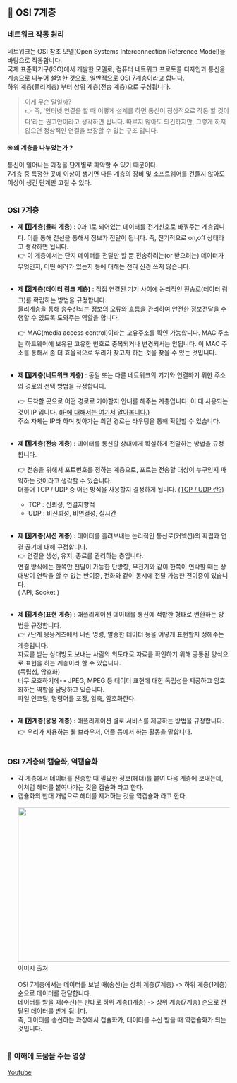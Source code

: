 ## 📶 OSI 7계층

### 네트워크 작동 원리

네트워크는
OSI 참조 모델(Open Systems Interconnection Reference Model)을 바탕으로 작동합니다.<br /> 국제 표준화기구(ISO)에서 개발한 모델로, 컴퓨터 네트워크 프로토콜 디자인과 통신을 계층으로 나누어 설명한 것으로, 일반적으로 OSI 7계층이라고 합니다. <br />하위 계층(물리계층) 부터 상위 계층(전송 계층)으로 구성됩니다.

> 이게 무슨 말일까? <br />
> 👉 즉, '인터넷 연결을 할 때 이렇게 설계를 하면 통신이 정상적으로 작동 할 것이다'라는 권고안이라고 생각하면 됩니다. 따르지 않아도 되긴하지만, 그렇게 하지 않으면 정상적인 연결을 보장할 수 없는 구조 입니다.<br/>

#### 🙄 왜 계층을 나누었는가 ?

통신이 일어나는 과정을 단계별로 파악할 수 있기 때문이다. <br />7계층 중 특정한 곳에 이상이 생기면 다른 계층의 장비 및 소프트웨어를 건들지 않아도 이상이 생긴 단계만 고칠 수 있다.<br/><br/>

### **OSI 7계층**

-   **제 1️⃣계층(물리 계층)** : 0과 1로 되어있는 데이터를 전기신호로 바꿔주는 계층입니다. 이를 통해 전선을 통해서 정보가 전달이 됩니다. 즉, 전기적으로 on,off 상태라고 생각하면 됩니다. <br />
    👉 이 계층에서는 단지 데이터를 전달만 할 뿐 전송하려는(or 받으려는) 데이터가 무엇인지, 어떤 에러가 있는지 등에 대해는 전혀 신경 쓰지 않습니다.<br /><br />

-   **제 2️⃣계층(데이터 링크 계층)** : 직접 연결된 기기 사이에 논리적인 전송로(데이터 링크)를 확립하는 방법을 규정합니다. <br />물리계층을 통해 송수신되는 정보의 오류와 흐름을 관리하여 안전한 정보전달을 수행할 수 있도록 도와주는 역할을 합니다.<br />

    👉 MAC(media access control)이라는 고유주소를 확인 가능합니다. MAC 주소는 하드웨어에 보유된 고유한 번호로 중복되거나 변경되서는 안됩니다. 이 MAC 주소를 통해서 좀 더 효율적으로 우리가 찾고자 하는 것을 찾을 수 있는 것입니다.<br /><br />

-   **제 3️⃣계층(네트워크 계층)** : 동일 또는 다른 네트워크의 기기와 연결하기 위한 주소와 경로의 선택 방법을 규정합니다. <br />

    👉 도착할 곳으로 어떤 경로로 가야할지 안내를 해주는 계층입니다. 이 때 사용되는 것이 IP 입니다. [(IP에 대해서는 여기서 알아봅니다.)](https://github.com/jinah95/Frontend-Interview/blob/main/Network/IP.md) <br/> 주소 자체는 IP라 하며 찾아가는 최단 경로는 라우팅을 통해 확인할 수 있습니다.<br /><br />

-   **제 4️⃣계층(전송 계층)** : 데이터를 통신할 상대에게 확실하게 전달하는 방법을 규정합니다. <br />

    👉 전송을 위해서 포트번호를 정하는 계층으로, 포트는 전송할 대상이 누구인지 파악하는 것이라고 생각할 수 있습니다. <br /> 더불어 TCP / UDP 중 어떤 방식을 사용할지 결정하게 됩니다. [(TCP / UDP 란?)](https://github.com/jinah95/Frontend-Interview/blob/main/Network/TCP%26UDP.md)<br />

    -   TCP : 신뢰성, 연결지향적
    -   UDP : 비신뢰성, 비연결성, 실시간<br /><br />

-   **제 5️⃣계층(세션 계층)** : 데이터를 흘려보내는 논리적인 통신로(커넥션)의 확립과 연결 끊기에 대해 규정합니다.<br/>
    👉 연결을 생성, 유지, 종료를 관리하는 층입니다. <br />연결 방식에는 한쪽만 전달이 가능한 단방향, 무전기와 같이 한쪽이 연락할 때는 상대방이 연락을 할 수 없는 반이중, 전화와 같이 동시에 전달 가능한 전이중이 있습니다.<br />( API, Socket )<br /><br />

-   **제 6️⃣계층(표현 계층)** : 애플리케이션 데이터를 통신에 적합한 형태로 변환하는 방법을 규정합니다. <br />
    👉 7단계 응용계츠에서 내린 명령, 발송한 데이터 등을 어떻게 표현할지 정해주는 계층입니다. <br />
    자료를 받는 상대방도 보내는 사람의 의도대로 자료를 확인하기 위해 공통된 양식으로 표현을 하는 계층이라 할 수 있습니다. <br />
    (독립성, 암호화)<br /> 너무 모호하기에-> JPEG, MPEG 등
    데이터 표현에 대한 독립성을 제공하고 암호화하는 역할을 담당하고 있습니다.<br />
    파일 인코딩, 명령어를 포장, 압축, 암호화한다.<br /><br />

-   **제 7️⃣계층(응용 계층)** : 애플리케이션 별로 서비스를 제공하는 방법을 규정합니다. <br />
    👉 우리가 사용하는 웹 브라우저, 어플 등에서 하는 활동을 말합니다.
    <br /><br />

### **OSI 7계층의 캡슐화, 역캡슐화**

-   각 계층에서 데이터를 전송할 때 필요한 정보(헤더)를 붙여 다음 계층에 보내는데, 이처럼 헤더를 붙여나가는 것을 캡슐화 라고 한다.
-   캡슐화의 반대 개념으로 헤더를 제거하는 것을 역캡슐화 라고 한다. <br /><br />
    <img src="https://user-images.githubusercontent.com/97212459/183397154-82229f98-0d76-46fe-ae6e-f3940c086b5f.png" width="500" height="350"><br />
    [이미지 출처](https://velog.io/@nellholic108/%EB%84%A4%ED%8A%B8%EC%9B%8C%ED%81%AC-OSI-7-%EA%B3%84%EC%B8%B5)
    <br /><br />
    OSI 7계층에서는 데이터를 보낼 때(송신)는 상위 계층(7계층) -> 하위 계층(1계층) 순으로 데이터를 전달합니다. <br />
    데이터를 받을 때(수신)는 반대로 하위 계층(1계층) -> 상위 계층(7계층) 순으로 전달된 데이터를 받게 됩니다. <br />
    즉, 데이터를 송신하는 과정에서 캡슐화가, 데이터를 수신 받을 때 역캡슐화가 되는 것입니다. <br /><br />

### **🔗 이해에 도움을 주는 영상**

[Youtube](https://www.youtube.com/watch?v=aTPy201F0AA)
